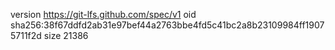 version https://git-lfs.github.com/spec/v1
oid sha256:38f67ddfd2ab31e97bef44a2763bbe4fd5c41bc2a8b23109984ff19075711f2d
size 21386
